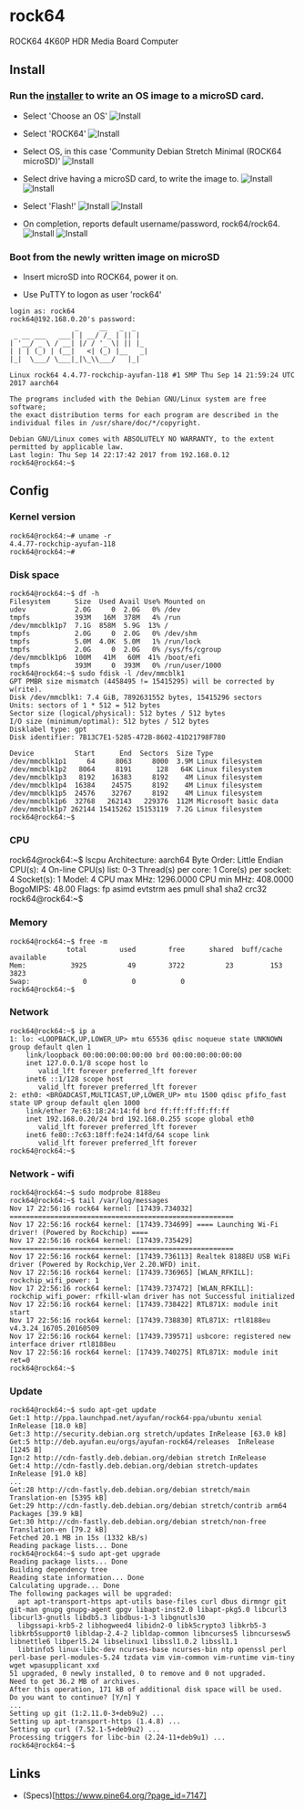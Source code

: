 # rock64
ROCK64 4K60P HDR Media Board Computer

## Install

### Run the [installer](https://github.com/pine64dev/PINE64-Installer/blob/master/README.md) to write an OS image to a microSD card.

* Select 'Choose an OS'
![Install](/images/img001.jpg?raw=true "img001")

* Select 'ROCK64'
![Install](/images/img002.jpg?raw=true "img002")

* Select OS, in this case 'Community Debian Stretch Minimal (ROCK64 microSD)'
![Install](/images/img003.jpg?raw=true "img003")

* Select drive having a microSD card, to write the image to.
![Install](/images/img004.jpg?raw=true "img004")
![Install](/images/img005.jpg?raw=true "img005")

* Select 'Flash!'
![Install](/images/img006.jpg?raw=true "img006")
![Install](/images/img007.jpg?raw=true "img007")

* On completion, reports default username/password, rock64/rock64.
![Install](/images/img008.jpg?raw=true "img008")
![Install](/images/img009.jpg?raw=true "img009")

### Boot from the newly written image on microSD

* Insert microSD into ROCK64, power it on.

* Use PuTTY to logon as user 'rock64'

```shell
login as: rock64
rock64@192.168.0.20's password:
                _     __   _  _
 _ __ ___   ___| | __/ /_ | || |
| '__/ _ \ / __| |/ / '_ \| || |_
| | | (_) | (__|   <| (_) |__   _|
|_|  \___/ \___|_|\_\\___/   |_|

Linux rock64 4.4.77-rockchip-ayufan-118 #1 SMP Thu Sep 14 21:59:24 UTC 2017 aarch64

The programs included with the Debian GNU/Linux system are free software;
the exact distribution terms for each program are described in the
individual files in /usr/share/doc/*/copyright.

Debian GNU/Linux comes with ABSOLUTELY NO WARRANTY, to the extent
permitted by applicable law.
Last login: Thu Sep 14 22:17:42 2017 from 192.168.0.12
rock64@rock64:~$
```

## Config

### Kernel version

```shell
rock64@rock64:~# uname -r
4.4.77-rockchip-ayufan-118
rock64@rock64:~# 
```

### Disk space

```shell
rock64@rock64:~$ df -h
Filesystem      Size  Used Avail Use% Mounted on
udev            2.0G     0  2.0G   0% /dev
tmpfs           393M   16M  378M   4% /run
/dev/mmcblk1p7  7.1G  858M  5.9G  13% /
tmpfs           2.0G     0  2.0G   0% /dev/shm
tmpfs           5.0M  4.0K  5.0M   1% /run/lock
tmpfs           2.0G     0  2.0G   0% /sys/fs/cgroup
/dev/mmcblk1p6  100M   41M   60M  41% /boot/efi
tmpfs           393M     0  393M   0% /run/user/1000
rock64@rock64:~$ sudo fdisk -l /dev/mmcblk1
GPT PMBR size mismatch (4458495 != 15415295) will be corrected by w(rite).
Disk /dev/mmcblk1: 7.4 GiB, 7892631552 bytes, 15415296 sectors
Units: sectors of 1 * 512 = 512 bytes
Sector size (logical/physical): 512 bytes / 512 bytes
I/O size (minimum/optimal): 512 bytes / 512 bytes
Disklabel type: gpt
Disk identifier: 7B13C7E1-5285-472B-8602-41D21798F780

Device          Start      End  Sectors  Size Type
/dev/mmcblk1p1     64     8063     8000  3.9M Linux filesystem
/dev/mmcblk1p2   8064     8191      128   64K Linux filesystem
/dev/mmcblk1p3   8192    16383     8192    4M Linux filesystem
/dev/mmcblk1p4  16384    24575     8192    4M Linux filesystem
/dev/mmcblk1p5  24576    32767     8192    4M Linux filesystem
/dev/mmcblk1p6  32768   262143   229376  112M Microsoft basic data
/dev/mmcblk1p7 262144 15415262 15153119  7.2G Linux filesystem
rock64@rock64:~$
```

### CPU

rock64@rock64:~$ lscpu
Architecture:          aarch64
Byte Order:            Little Endian
CPU(s):                4
On-line CPU(s) list:   0-3
Thread(s) per core:    1
Core(s) per socket:    4
Socket(s):             1
Model:                 4
CPU max MHz:           1296.0000
CPU min MHz:           408.0000
BogoMIPS:              48.00
Flags:                 fp asimd evtstrm aes pmull sha1 sha2 crc32
rock64@rock64:~$

### Memory

```shell
rock64@rock64:~$ free -m
              total        used        free      shared  buff/cache   available
Mem:           3925          49        3722          23         153        3823
Swap:             0           0           0
rock64@rock64:~$
```

### Network

```shell
rock64@rock64:~$ ip a
1: lo: <LOOPBACK,UP,LOWER_UP> mtu 65536 qdisc noqueue state UNKNOWN group default qlen 1
    link/loopback 00:00:00:00:00:00 brd 00:00:00:00:00:00
    inet 127.0.0.1/8 scope host lo
       valid_lft forever preferred_lft forever
    inet6 ::1/128 scope host
       valid_lft forever preferred_lft forever
2: eth0: <BROADCAST,MULTICAST,UP,LOWER_UP> mtu 1500 qdisc pfifo_fast state UP group default qlen 1000
    link/ether 7e:63:18:24:14:fd brd ff:ff:ff:ff:ff:ff
    inet 192.168.0.20/24 brd 192.168.0.255 scope global eth0
       valid_lft forever preferred_lft forever
    inet6 fe80::7c63:18ff:fe24:14fd/64 scope link
       valid_lft forever preferred_lft forever
rock64@rock64:~$
```

### Network - wifi

```shell
rock64@rock64:~$ sudo modprobe 8188eu
rock64@rock64:~$ tail /var/log/messages
Nov 17 22:56:16 rock64 kernel: [17439.734032] =======================================================
Nov 17 22:56:16 rock64 kernel: [17439.734699] ==== Launching Wi-Fi driver! (Powered by Rockchip) ====
Nov 17 22:56:16 rock64 kernel: [17439.735429] =======================================================
Nov 17 22:56:16 rock64 kernel: [17439.736113] Realtek 8188EU USB WiFi driver (Powered by Rockchip,Ver 2.20.WFD) init.
Nov 17 22:56:16 rock64 kernel: [17439.736965] [WLAN_RFKILL]: rockchip_wifi_power: 1
Nov 17 22:56:16 rock64 kernel: [17439.737472] [WLAN_RFKILL]: rockchip_wifi_power: rfkill-wlan driver has not Successful initialized
Nov 17 22:56:16 rock64 kernel: [17439.738422] RTL871X: module init start
Nov 17 22:56:16 rock64 kernel: [17439.738830] RTL871X: rtl8188eu v4.3.24_16705.20160509
Nov 17 22:56:16 rock64 kernel: [17439.739571] usbcore: registered new interface driver rtl8188eu
Nov 17 22:56:16 rock64 kernel: [17439.740275] RTL871X: module init ret=0
rock64@rock64:~$
```

### Update

```shell
rock64@rock64:~$ sudo apt-get update
Get:1 http://ppa.launchpad.net/ayufan/rock64-ppa/ubuntu xenial InRelease [18.0 kB]
Get:3 http://security.debian.org stretch/updates InRelease [63.0 kB]
Get:5 http://deb.ayufan.eu/orgs/ayufan-rock64/releases  InRelease [1245 B]
Ign:2 http://cdn-fastly.deb.debian.org/debian stretch InRelease
Get:4 http://cdn-fastly.deb.debian.org/debian stretch-updates InRelease [91.0 kB]
...
Get:28 http://cdn-fastly.deb.debian.org/debian stretch/main Translation-en [5395 kB]
Get:29 http://cdn-fastly.deb.debian.org/debian stretch/contrib arm64 Packages [39.9 kB]
Get:30 http://cdn-fastly.deb.debian.org/debian stretch/non-free Translation-en [79.2 kB]
Fetched 20.1 MB in 15s (1332 kB/s)
Reading package lists... Done
rock64@rock64:~$ sudo apt-get upgrade
Reading package lists... Done
Building dependency tree
Reading state information... Done
Calculating upgrade... Done
The following packages will be upgraded:
  apt apt-transport-https apt-utils base-files curl dbus dirmngr git git-man gnupg gnupg-agent gpgv libapt-inst2.0 libapt-pkg5.0 libcurl3 libcurl3-gnutls libdb5.3 libdbus-1-3 libgnutls30
  libgssapi-krb5-2 libhogweed4 libidn2-0 libk5crypto3 libkrb5-3 libkrb5support0 libldap-2.4-2 libldap-common libncurses5 libncursesw5 libnettle6 libperl5.24 libselinux1 libssl1.0.2 libssl1.1
  libtinfo5 linux-libc-dev ncurses-base ncurses-bin ntp openssl perl perl-base perl-modules-5.24 tzdata vim vim-common vim-runtime vim-tiny wget wpasupplicant xxd
51 upgraded, 0 newly installed, 0 to remove and 0 not upgraded.
Need to get 36.2 MB of archives.
After this operation, 171 kB of additional disk space will be used.
Do you want to continue? [Y/n] Y
...
Setting up git (1:2.11.0-3+deb9u2) ...
Setting up apt-transport-https (1.4.8) ...
Setting up curl (7.52.1-5+deb9u2) ...
Processing triggers for libc-bin (2.24-11+deb9u1) ...
rock64@rock64:~$
```


## Links
* (Specs)[https://www.pine64.org/?page_id=7147]


